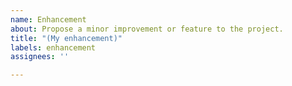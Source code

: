 ```yaml
---
name: Enhancement
about: Propose a minor improvement or feature to the project.
title: "(My enhancement)"
labels: enhancement
assignees: ''

---
```


<!--
Thank you for your interest in the `rust-gpu` project!
Please try to provide a short high level overview of what you would
like you to add. Also be sure to check the existing and `wontfix` issues to see
if it's already been proposed before posting.

Existing Issues: https://github.com/rust-gpu/rust-gpu/issues?q=is%3Aopen+is%3Aissue+label%3A%22t%3A+enhancement%22
Closed Issues: https://github.com/rust-gpu/rust-gpu/labels/s%3A%20wontfix

-->

